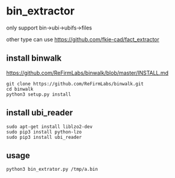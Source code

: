# bin_extractor
only support bin->ubi->ubifs->files

other type can use https://github.com/fkie-cad/fact_extractor

## install binwalk 

https://github.com/ReFirmLabs/binwalk/blob/master/INSTALL.md

```
git clone https://github.com/ReFirmLabs/binwalk.git
cd binwalk
python3 setup.py install
```

## install ubi_reader

```
sudo apt-get install liblzo2-dev
sudo pip3 install python-lzo
sudo pip3 install ubi_reader
```

## usage

```
python3 bin_extrator.py /tmp/a.bin
```



